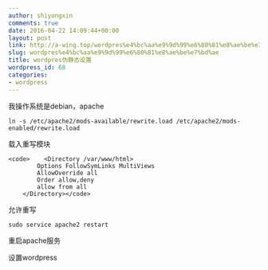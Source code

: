 ```yaml
---
author: shiyongxin
comments: true
date: 2016-04-22 14:09:44+00:00
layout: post
link: http://a-wing.top/wordpres%e4%bc%aa%e9%9d%99%e6%80%81%e8%ae%be%e7%bd%ae/
slug: wordpres%e4%bc%aa%e9%9d%99%e6%80%81%e8%ae%be%e7%bd%ae
title: wordpres伪静态设置
wordpress_id: 68
categories:
- wordpress
---
```


我操作系统是debian，apache

    
    ln -s /etc/apache2/mods-available/rewrite.load /etc/apache2/mods-enabled/rewrite.load


载入重写模块

    
    <code>    <Directory /var/www/html>
            Options FollowSymLinks MultiViews
            AllowOverride all
            Order allow,deny
            allow from all
        </Directory></code>


允许重写

    
    sudo service apache2 restart


重启apache服务

设置wordpress
